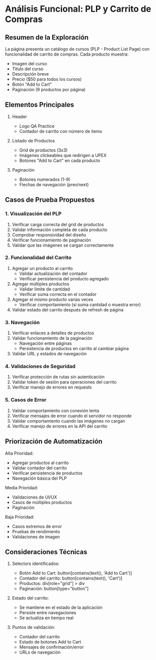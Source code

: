 # Análisis Funcional: PLP y Carrito de Compras

## Resumen de la Exploración
La página presenta un catálogo de cursos (PLP - Product List Page) con funcionalidad de carrito de compras. Cada producto muestra:
- Imagen del curso
- Título del curso
- Descripción breve
- Precio ($50 para todos los cursos)
- Botón "Add to Cart"
- Paginación (9 productos por página)

## Elementos Principales
1. Header
   - Logo QA Practice
   - Contador de carrito con número de items

2. Listado de Productos
   - Grid de productos (3x3)
   - Imágenes clickeables que redirigen a UPEX
   - Botones "Add to Cart" en cada producto

3. Paginación
   - Botones numerados (1-9)
   - Flechas de navegación (prev/next)

## Casos de Prueba Propuestos

### 1. Visualización del PLP
1. Verificar carga correcta del grid de productos
2. Validar información completa de cada producto
3. Comprobar responsividad del diseño
4. Verificar funcionamiento de paginación
5. Validar que las imágenes se cargan correctamente

### 2. Funcionalidad del Carrito
1. Agregar un producto al carrito
   - Validar actualización del contador
   - Verificar persistencia del producto agregado
2. Agregar múltiples productos
   - Validar límite de cantidad
   - Verificar suma correcta en el contador
3. Agregar el mismo producto varias veces
   - Verificar comportamiento (si suma cantidad o muestra error)
4. Validar estado del carrito después de refresh de página

### 3. Navegación
1. Verificar enlaces a detalles de productos
2. Validar funcionamiento de la paginación
   - Navegación entre páginas
   - Persistencia de productos en carrito al cambiar página
3. Validar URL y estados de navegación

### 4. Validaciones de Seguridad
1. Verificar protección de rutas sin autenticación
2. Validar token de sesión para operaciones del carrito
3. Verificar manejo de errores en requests

### 5. Casos de Error
1. Validar comportamiento con conexión lenta
2. Verificar mensajes de error cuando el servidor no responde
3. Validar comportamiento cuando las imágenes no cargan
4. Verificar manejo de errores en la API del carrito

## Priorización de Automatización
Alta Prioridad:
- Agregar productos al carrito
- Validar contador del carrito
- Verificar persistencia de productos
- Navegación básica del PLP

Media Prioridad:
- Validaciones de UI/UX
- Casos de múltiples productos
- Paginación

Baja Prioridad:
- Casos extremos de error
- Pruebas de rendimiento
- Validaciones de imagen

## Consideraciones Técnicas
1. Selectors identificados:
   - Botón Add to Cart: button[contains(text(), 'Add to Cart')]
   - Contador del carrito: button[contains(text(), 'Cart')]
   - Productos: div[role="grid"] > div
   - Paginación: button[type="button"]

2. Estado del carrito:
   - Se mantiene en el estado de la aplicación
   - Persiste entre navegaciones
   - Se actualiza en tiempo real

3. Puntos de validación:
   - Contador del carrito
   - Estado de botones Add to Cart
   - Mensajes de confirmación/error
   - URLs de navegación
